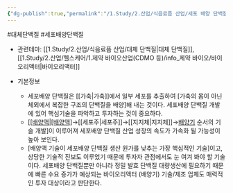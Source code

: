 ```yaml
---
{"dg-publish":true,"permalink":"/1.Study/2.산업/식음료픔 산업/세포 배양 단백질/","created":"2024-11-20T21:02:28.194+09:00","updated":"2025-06-25T11:20:23.568+09:00"}
---
```


#대체단백질 #세포배양단백질


- 관련테마: [[1.Study/2.산업/식음료픔 산업/대체 단백질\|대체 단백질]], [[1.Study/2.산업/헬스케어/1.제약 바이오산업(CDMO 등)/info_제약 바이오/바이오리액터\|바이오리액터]]

- 기본정보
	- 세포배양 단백질은 [[가축\|가축]]에서 일부 세포를 추출하여 [가축의 몸이 아닌 체외에서 복잡한 구조의 단백질을 배양]해 내는 것이다. 세포배양 단백질 개발에 있어 핵심기술을 파악하고 투자하는 것이 중요하다. 
	- [[[배양액\|[배양액]](배지)→[[세포주\|세포주]]→[[지지체\|지지체]]→[배양기](바이오리액터.md) 순서의 기술 개발]이 이루어져 세포배양 단백질 산업 성장의 속도가 가속화 될 가능성이 높아 보인다.
	- [배양액 기술이 세포배양 단백질 생산 원가를 낮추는 가장 핵심적인 기술]이고, 상당한 기술적 진보도 이루었기 때문에 투자자 관점에서도 눈 여겨 봐야 할 기술이다. 세포배양 단백질뿐만 아니라 정밀 발효 단백질 대량생산에 필요하기 때문에 빠른 수요 증가가 예상되는 바이오리액터 (배양기) 기술/제조 업체도 매력적인 투자 대상이라고 판단한다.